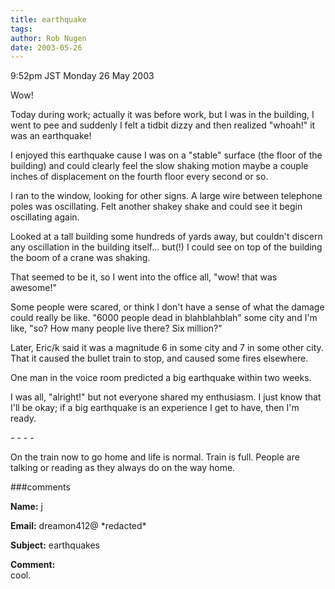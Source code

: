 ```yaml
---
title: earthquake
tags: 
author: Rob Nugen
date: 2003-05-26
---
```


<p class=date>9:52pm JST Monday 26 May 2003</p>

<p>Wow!</p>

<p>Today during work; actually it was before work, but I was in the
building, I went to pee and suddenly I felt a tidbit dizzy and then
realized "whoah!" it was an earthquake!</p>

<p>I enjoyed this earthquake cause I was on a "stable" surface (the
floor of the building) and could clearly feel the slow shaking motion
maybe a couple inches of displacement on the fourth floor every second
or so.</p>

<p>I ran to the window, looking for other signs.  A large wire between
telephone poles was oscillating.  Felt another shakey shake and could
see it begin oscillating again.</p>

<p>Looked at a tall building some hundreds of yards away, but couldn't
discern any oscillation in the building itself...  but(!) I could see
on top of the building the boom of a crane was shaking.</p>

<p>That seemed to be it, so I went into the office all, "wow!  that
was awesome!"</p>

<p>Some people were scared, or think I don't have a sense of what the
damage could really be like.  "6000 people dead in blahblahblah" some
city and I'm like, "so?  How many people live there?  Six
million?"</p>

<p>Later, Eric/k said it was a magnitude 6 in some city and 7 in some
other city.  That it caused the bullet train to stop, and caused some
fires elsewhere.</p>

<p>One man in the voice room predicted a big earthquake within two
weeks.</p>

<p>I was all, "alright!" but not everyone shared my enthusiasm.  I
just know that I'll be okay; if a big earthquake is an experience I
get to have, then I'm ready.</p>

<p>- - - -</p>

<p>On the train now to go home and life is normal.  Train is full.
People are talking or reading as they always do on the way home.</p>


###comments

<p><b>Name:</b> j

<p><b>Email:</b> dreamon412@ *redacted*

<p><b>Subject:</b> earthquakes

<p><b>Comment:</b>
<br>cool.


